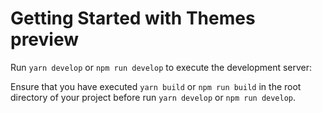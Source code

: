 # Getting Started with Themes preview

Run `yarn develop` or `npm run develop` to execute the development server:

Ensure that you have executed `yarn build` or `npm run build` in the root
directory of your project before run `yarn develop` or `npm run develop`.
